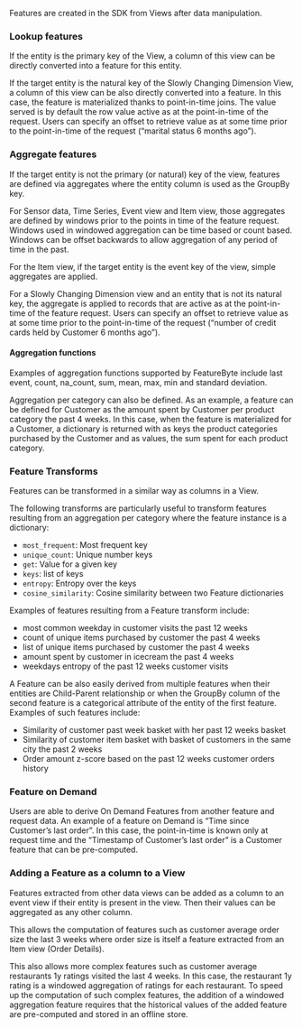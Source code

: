 Features are created in the SDK from Views after data manipulation.

### Lookup features
If the entity is the primary key of the View, a column of this view can be directly converted into a feature for this entity.

If the target entity is the natural key of the Slowly Changing Dimension View, a column of this view can be also directly converted into a feature. In this case, the feature is materialized thanks to point-in-time joins. The value served is by default the row value active as at the point-in-time of the request. Users can specify an offset to retrieve value as at some time prior to the point-in-time of the request (“marital status 6 months ago”). 

### Aggregate features
If the target entity is not the primary (or natural) key of the view, features are defined via aggregates where the entity column is used as the GroupBy key.

For Sensor data, Time Series, Event view and Item view, those aggregates are defined by windows prior to the points in time of the feature request. Windows used in windowed aggregation can be time based or count based. Windows can be offset backwards to allow aggregation of any period of time in the past.

For the Item view, if the target entity is the event key of the view, simple aggregates are applied.

For a Slowly Changing Dimension view and an entity that is not its natural key, the aggregate is applied to records that are active as at the point-in-time of the feature request. Users can specify an offset to retrieve value as at some time prior to the point-in-time of the request (“number of credit cards held by Customer 6 months ago”).

#### Aggregation functions
Examples of aggregation functions supported by FeatureByte include last event, count, na_count, sum, mean, max, min and standard deviation.

Aggregation per category can also be defined. As an example, a feature can be defined for Customer as the amount spent by Customer per product category the past 4 weeks. In this case, when the feature is materialized for a Customer, a dictionary is returned with as keys the product categories purchased by the Customer and as values, the sum spent for each product category.

### Feature Transforms
Features can be transformed in a similar way as columns in a View.

The following transforms are particularly useful to transform features resulting from an aggregation per category where the feature instance is a dictionary:

* `most_frequent`: Most frequent key
* `unique_count`: Unique number keys
* `get`: Value for a given key
* `keys`: list of keys
* `entropy`: Entropy over the keys
* `cosine_similarity`: Cosine similarity between two Feature dictionaries

Examples of features resulting from a Feature transform include:

* most common weekday in customer visits the past 12 weeks
* count of unique items purchased by customer the past 4 weeks
* list of unique items purchased by customer the past 4 weeks
* amount spent by customer in icecream the past 4 weeks
* weekdays entropy of the past 12 weeks customer visits

A Feature can be also easily derived from multiple features when their entities are Child-Parent relationship or when the GroupBy column of the second feature is a categorical attribute of the entity of the first feature. Examples of such features include:

* Similarity of customer past week basket with her past 12 weeks basket
* Similarity of customer item basket with basket of customers in the same city the past 2 weeks
* Order amount z-score based on the past 12 weeks customer orders history

### Feature on Demand
Users are able to derive On Demand Features from another feature and request data. An example of a feature on Demand is “Time since Customer’s last order”. In this case, the point-in-time is known only at request time and the “Timestamp of Customer’s last order” is a Customer feature that can be pre-computed.  

### Adding a Feature as a column to a View
Features extracted from other data views can be added as a column to an event view if their entity is present in the view. Then their values can be aggregated as any other column.

This allows the computation of features such as customer average order size the last 3 weeks where order size is itself a feature extracted from an Item view (Order Details).

This also allows more complex features such as customer average restaurants 1y ratings visited the last 4 weeks. In this case, the restaurant 1y rating is a windowed aggregation of ratings for each restaurant. To speed up the computation of such complex features, the addition of a windowed aggregation feature requires that the historical values of the added feature are pre-computed and stored in an offline store.
